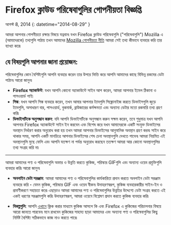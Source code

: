 # Firefox ক্লাউড পরিষেবাগুলির গোপনীয়তা বিজ্ঞপ্তি

আগস্ট 8, 2014
{: datetime="2014-08-29" }

আমরা আপনার গোপনীয়তা রক্ষার বিষয়ে যত্নবান৷ যখন Firefox ক্লাউড পরিষেবাগুলি ("পরিষেবাগুলি") Mozilla এ (আমাদেরকে) তথ্যগুলি পাঠায় তখন আমাদের [Mozilla গোপনীয়তা নীতি](https://www.mozilla.org/privacy/) আমরা সেই তথ্য কীভাবে ব্যবহার করি তার ব্যাখ্যা করে৷

## যে বিষয়গুলি আপনার জানা প্রয়োজন:

পরিষেবাগুলির কোন বৈশিষ্ট্যগুলি আপনি ব্যবহার করেন তার উপরে ভিত্তি করে আপনি আমাদের কাছে বিভিন্ন রকমের ডেটা পাঠান৷   আরো জানুন৷

* **Firefox অ্যাকাউন্ট**: যখন আপনি কোনো অ্যাকাউন্টে সাইন আপ করেন, আমরা আপনার ইমেল ঠিকানা ও পাসওয়ার্ড পাই৷
* **সিঙ্ক**: যখন আপনি সিঙ্ক ব্যবহার করেন, তখন আমার আপনার ট্যাবগুলি সিঙ্ক্রোনাইজ করতে ডিভাইসগুলি জুড়ে ট্যাবগুলি, অসাধারণ বার, পাসওয়ার্ড, বুকমার্ক, ব্রাউজারের কর্মক্ষমতা এবং অন্যান্য ডেটার মতো রকমারি তথ্য গ্রহণ করি৷
* **ডিভাইসটিকে অনুসন্ধান করুন**: যদি আপনি ডিভাইসটিকে অনুসন্ধান করুন সক্ষম করেন, তবে শুধুমাত্র যখন আপনি আপনার Firefox অ্যাকাউন্টে সাইন ইন করবেন এবং বিশেষ করে যখন আমাদেরকে একটি সংযুক্ত ডিভাইসের অবস্থান নির্ধারণ করার অনুরোধ করা হয় তখন আমরা আপনার ডিভাইসের আনুমানিক অবস্থান গ্রহণ করব৷  সাইন করে থাকার সময়, আপনি একটি মানচিত্রে আপনার ডিভাইসের শেষ চেনা অবস্থানগুলি দেখতে পাবেন৷  আমরা নিয়মিত এই অবস্থানগুলি মুছে ফেলি এবং আপনি যতক্ষণ না পর্যন্ত অনুরোধ করছেন ততক্ষণ আমরা আর কোনো অবস্থানগুলির তথ্য সংগ্রহ করি না৷

---------------------------------------

আমরা আমাদের পণ্য ও পরিষেবাগুলি অফার ও উন্নতি করতে কুকিজ, পরিস্কার GIFগুলি এবং অন্যান্য ওয়েব প্রযুক্তিগুলি ব্যবহার করি৷  আরো জানুন৷

* **অনলাইন ডেটা সরঞ্জাম**: আমরা আমাদের পণ্য ও পরিষেবাগুলির কার্যকারিতা প্রদান করতে অনলাইন ডেটা সরঞ্জাম ব্যবহার করি・যেমন কুকিজ, পরিস্কার GIF এবং ওয়েব বীকন৷ উদাহরণস্বরূপ, কুকিজ ব্যবহারকারীর সাইন-ইন ও প্রমাণীকরণে সহায়তা করে৷ এছাড়াও আমরা আমাদের পণ্য ও পরিষেবাগুলির উন্নতির উদ্দেশ্যে ডেটা সংগ্রহ করতে এই একই ধরণের সরঞ্জামগুলি করি৷ উদাহরণস্বরূপ, আমরা ওয়েবে বিশ্লেষণ প্রদান করতে কুকিজ ব্যবহার করি৷

* **বিকল্পগুলি**: আপনি [এখানে](https://support.mozilla.org/kb/cookies-information-websites-store-on-your-computer) ক্লিক করার মাধ্যমে কুকিজ আসলে কি এবং Firefox এ কুকিজের পরিচালনার বিষয়ে আরো জানতে পারবেন৷ মনে রাখবেন কুকিজের সাহায্য ছাড়া আমাদের এবং অন্যান্য পণ্য ও পরিষেবাগুলির কিছু নির্দিষ্ট বৈশিষ্ট্য সঠিকভাবে কাজ নাও করতে পারে৷

